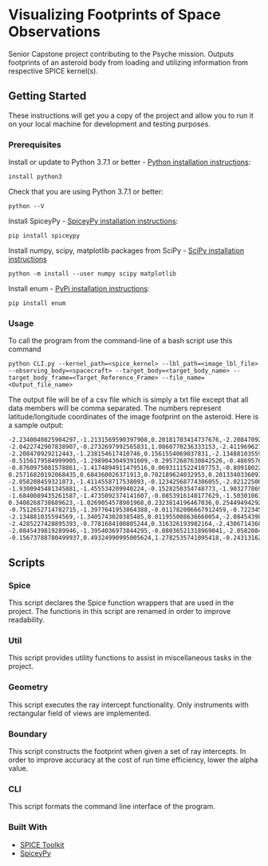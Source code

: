 #   Visualizing Footprints of Space Observations
Senior Capstone project contributing to the Psyche mission. Outputs footprints of an asteroid body from loading and utilizing information from respective SPICE kernel(s).

##  Getting Started
These instructions will get you a copy of the project and allow you to run it on your local machine for development and testing purposes. 

### Prerequisites
Install or update to Python 3.7.1 or better - [Python installation instructions](https://www.python.org/downloads/):
```
install python3
```

Check that you are using Python 3.7.1 or better:
```
python --V
```

Install SpiceyPy - [SpiceyPy installation instructions](https://github.com/AndrewAnnex/SpiceyPy/blob/master/docs/installation.rst):
```
pip install spiceypy
```

Install numpy, scipy, matplotlib packages from SciPy - [SciPy installation instructions](https://scipy.org/install.html)
```
python -m install --user numpy scipy matplotlib
```

Install enum - [PyPi installation instructions](https://pypi.org/project/enum/):
```
pip install enum
```

### Usage

To call the program from the command-line of a bash script use this command
```
python CLI.py --kernel_path=<spice_kernel> --lbl_path=<image_lbl_file> --observing_body=<spacecraft> --target_body=<target_body_name> --target_body_frame=<Target_Reference_Frame> --file_name=<Output_file_name>
```
The output file will be of a csv file which is simply a txt file except that all data members will be comma separated. The numbers represent latitude/longitude coordinates of the image footprint on the asteroid.
Here is a sample output:
```
-2.2340040825904297,-1.2131569590397908,0.20181703414737676,-2.208470929212443,-1.238154617410746,0.1561554069037831
-2.0422742907838907,-0.2732697992565831,1.0860770236333153,-2.41196962714863,-0.5861310008846876,0.12111238545570191
-2.208470929212443,-1.238154617410746,0.1561554069037831,-2.134881035594569,-1.3405743020385485,0.011955008636660054
-0.5156179584999905,-1.2989043049391609,-0.29572687630842526,-0.48695763450715734,-1.2930375403409662,-0.3329612980149817
-0.8760975081578861,-1.4174894911479516,0.06931115224107753,-0.8091802281626755,-1.4144662738042877,0.06133346588940053
0.25716820192068435,0.684360026371913,0.702189624032953,0.20133403360933347,0.6093580423550025,0.8320790029247621
-2.058208459321073,-1.4114558717538093,-0.12342568774306055,-2.021225004659663,-1.4247769592064343,-0.09705012715923522
-1.9300945481345881,-1.455534209940224,-0.1528250354748773,-1.9032778691342371,-1.4664905853951322,-0.1944750281689534
-1.6840089435261587,-1.4735092374141607,-0.0853916140177629,-1.503010616138758,-1.4493355943362132,-0.24259920263331042
0.3408268738689623,-1.0269054578901968,0.2323814196467036,0.2544949429207982,-0.8794033165717003,0.2510301167488057
-0.7512652714782715,-1.3977641953864388,-0.011782006667912459,-0.7223457151215458,-1.389726306732751,-0.04842439574344898
-2.134881035594569,-1.3405743020385485,0.011955008636660054,-2.0845439819289946,-1.3954036973844295,-0.08036521318969041
-2.4285227428895393,-0.7781684100805244,0.316326193982164,-2.430671436849508,-0.8472321363801328,-0.12623347114271358
-2.0845439819289946,-1.3954036973844295,-0.08036521318969041,-2.058208459321073,-1.4114558717538093,-0.12342568774306055
-0.15673788780499937,0.49324990995005624,1.2782535741095418,-0.2431316284219842,0.4890925747841579,1.3967392873833244
```

## Scripts

### Spice
This script declares the Spice function wrappers that are used in the project. The functions in this script are renamed in order to improve readability.
### Util
This script provides utility functions to assist in miscellaneous tasks in the project. 
### Geometry
This script executes the ray intercept functionality. Only instruments with rectangular field of views are implemented.
### Boundary
This script constructs the footprint when given a set of ray intercepts. In order to improve accuracy at the cost of run time efficiency, lower the alpha value. 
### CLI
This script formats the command line interface of the program.

### Built With
* [SPICE Toolkit](https://naif.jpl.nasa.gov/naif/toolkit.html)
* [SpiceyPy](https://github.com/AndrewAnnex/SpiceyPy)

